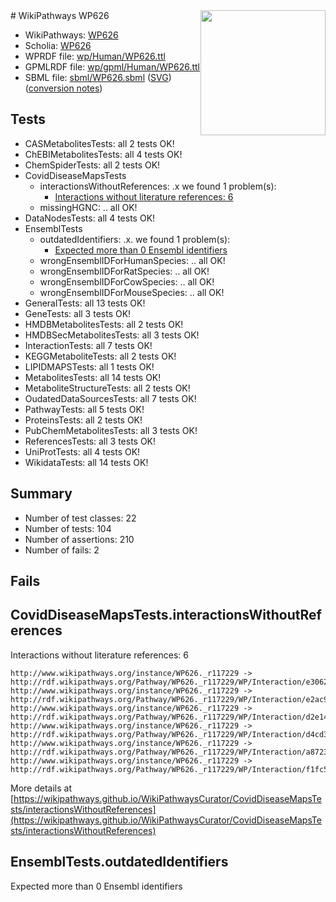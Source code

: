 <img style="float: right; width: 200px" src="../logo.png" />
# WikiPathways WP626

* WikiPathways: [WP626](https://identifiers.org/wikipathways:WP626)
* Scholia: [WP626](https://scholia.toolforge.org/wikipathways/WP626)
* WPRDF file: [wp/Human/WP626.ttl](../wp/Human/WP626.ttl)
* GPMLRDF file: [wp/gpml/Human/WP626.ttl](../wp/gpml/Human/WP626.ttl)
* SBML file: [sbml/WP626.sbml](../sbml/WP626.sbml) ([SVG](../sbml/WP626.svg)) ([conversion notes](../sbml/WP626.txt))

## Tests
* CASMetabolitesTests: all 2 tests OK!
* ChEBIMetabolitesTests: all 4 tests OK!
* ChemSpiderTests: all 2 tests OK!
* CovidDiseaseMapsTests
    * interactionsWithoutReferences: .x we found 1 problem(s):
        * [Interactions without literature references: 6](#2e295934)
    * missingHGNC: .. all OK!
* DataNodesTests: all 4 tests OK!
* EnsemblTests
    * outdatedIdentifiers: .x. we found 1 problem(s):
        * [Expected more than 0 Ensembl identifiers](#f44398b7)
    * wrongEnsemblIDForHumanSpecies: .. all OK!
    * wrongEnsemblIDForRatSpecies: .. all OK!
    * wrongEnsemblIDForCowSpecies: .. all OK!
    * wrongEnsemblIDForMouseSpecies: .. all OK!
* GeneralTests: all 13 tests OK!
* GeneTests: all 3 tests OK!
* HMDBMetabolitesTests: all 2 tests OK!
* HMDBSecMetabolitesTests: all 3 tests OK!
* InteractionTests: all 7 tests OK!
* KEGGMetaboliteTests: all 2 tests OK!
* LIPIDMAPSTests: all 1 tests OK!
* MetabolitesTests: all 14 tests OK!
* MetaboliteStructureTests: all 2 tests OK!
* OudatedDataSourcesTests: all 7 tests OK!
* PathwayTests: all 5 tests OK!
* ProteinsTests: all 2 tests OK!
* PubChemMetabolitesTests: all 3 tests OK!
* ReferencesTests: all 3 tests OK!
* UniProtTests: all 4 tests OK!
* WikidataTests: all 14 tests OK!


## Summary

* Number of test classes: 22
* Number of tests: 104
* Number of assertions: 210
* Number of fails: 2

## Fails

<a name="2e295934" />

## CovidDiseaseMapsTests.interactionsWithoutReferences

Interactions without literature references: 6
```
http://www.wikipathways.org/instance/WP626._r117229 -> http://rdf.wikipathways.org/Pathway/WP626._r117229/WP/Interaction/e3062
http://www.wikipathways.org/instance/WP626._r117229 -> http://rdf.wikipathways.org/Pathway/WP626._r117229/WP/Interaction/e2ac9
http://www.wikipathways.org/instance/WP626._r117229 -> http://rdf.wikipathways.org/Pathway/WP626._r117229/WP/Interaction/d2e14
http://www.wikipathways.org/instance/WP626._r117229 -> http://rdf.wikipathways.org/Pathway/WP626._r117229/WP/Interaction/d4cd3
http://www.wikipathways.org/instance/WP626._r117229 -> http://rdf.wikipathways.org/Pathway/WP626._r117229/WP/Interaction/a8723
http://www.wikipathways.org/instance/WP626._r117229 -> http://rdf.wikipathways.org/Pathway/WP626._r117229/WP/Interaction/f1fc5
```

More details at [https://wikipathways.github.io/WikiPathwaysCurator/CovidDiseaseMapsTests/interactionsWithoutReferences](https://wikipathways.github.io/WikiPathwaysCurator/CovidDiseaseMapsTests/interactionsWithoutReferences)

<a name="f44398b7" />

## EnsemblTests.outdatedIdentifiers

Expected more than 0 Ensembl identifiers
